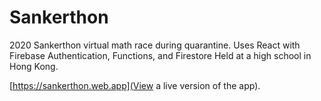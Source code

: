 # Sankerthon

2020 Sankerthon virtual math race during quarantine. Uses React with Firebase Authentication, Functions, and Firestore
Held at a high school in Hong Kong.

[https://sankerthon.web.app](View a live version of the app).
